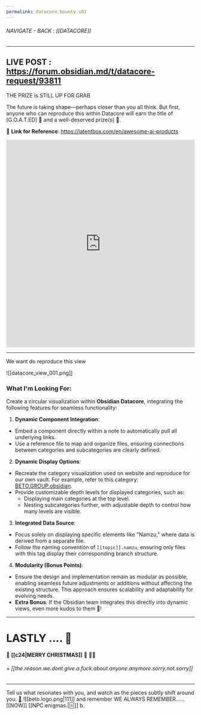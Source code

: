 ```yaml
---
permalink: datacore.bounty.v01
---
```



###### NAVIGATE - BACK : [[DATACORE]]
---
LIVE POST : https://forum.obsidian.md/t/datacore-request/93811
---


THE PRIZE is STILL UP FOR GRAB

The future is taking shape—perhaps closer than you all think.
But first, anyone who can reproduce this within Datacore will earn the title of [G.O.A.T.ED] 🐐 and a well-deserved prize(s) 👀.

🔗 **Link for Reference**: https://latentbox.com/en/awesome-ai-products

<iframe allowfullscreen src="https://latentbox.com/en/awesome-ai-products" width="100%" height="555" frameborder="0" allow="accelerometer; autoplay; clipboard-write; encrypted-media; gyroscope; picture-in-picture" ></iframe>


---
We want do reproduce this view

![[datacore_view_001.png]]

### **What I'm Looking For**:

Create a circular visualization within **Obsidian Datacore**, integrating the following features for seamless functionality:

1. **Dynamic Component Integration**:
  * Embed a component directly within a note to automatically pull all underlying links.
  * Use a reference file to map and organize files, ensuring connections between categories and subcategories are clearly defined.
2. **Dynamic Display Options**:
  * Recreate the category visualization used on website and reproduce for our own vault. For example, refer to this category: [BETO.GROUP.obsidian](https://www.beto.group/obsidian).
  * Provide customizable depth levels for displayed categories, such as:
    * Displaying main categories at the top level.
    * Nesting subcategories further, with adjustable depth to control how many levels are visible.
3. **Integrated Data Source**:
  * Focus solely on displaying specific elements like "Namzu," where data is derived from a separate file.
  * Follow the naming convention of `[[topic]].namzu`, ensuring only files with this tag display their corresponding branch structure.
4. **Modularity (Bonus Points)**:

* Ensure the design and implementation remain as modular as possible, enabling seamless future adjustments or additions without affecting the existing structure. This approach ensures scalability and adaptability for evolving needs.
* **Extra Bonus**: If the Obsidian team integrates this directly into dynamic views, even more kudos to them 🤭!


---

# LASTLY .... 🫡

🎄 **[[c24|MERRY CHRISTMAS]]** 🎁 🐦‍🔥

###### + [[the.reason.we.dont.give.a.fuck.about.anyone.anymore.sorry.not.sorry]]

---

Tell us what resonates with you, and watch as the pieces subtly shift around you. [👀](https://www.youtube.com/@beto_group)
![[beto.logo.png|111]] 
and remember WE ALWAYS REMEMBER...... [[NOW]] [[NPC.enigmas.|🃟]]
b.